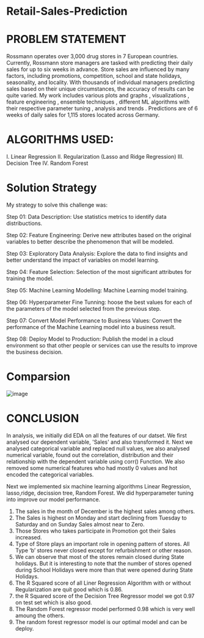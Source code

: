 # Retail-Sales-Prediction

# PROBLEM STATEMENT
Rossmann operates over 3,000 drug stores in 7 European countries. Currently, Rossmann store managers are tasked with predicting their daily sales for up to six weeks in advance. Store sales are influenced by many factors, including promotions, competition, school and state holidays, seasonality, and locality. With thousands of individual managers predicting sales based on their unique circumstances, the accuracy of results can be quite varied. My work includes various plots and graphs , visualizations , feature engineering , ensemble techniques , different ML algorithms with their respective parameter tuning , analysis and trends . Predictions are of 6 weeks of daily sales for 1,115 stores located across Germany.

# ALGORITHMS USED:
I. Linear Regression
II. Regularization (Lasso and Ridge Regression)
III. Decision Tree
IV. Random Forest


# Solution Strategy
My strategy to solve this challenge was:

Step 01: Data Description: Use statistics metrics to identify data distribuctions.

Step 02: Feature Engineering: Derive new attributes based on the original variables to better describe the phenomenon that will be modeled.

Step 03: Exploratory Data Analysis: Explore the data to find insights and better understand the impact of variables on model learning.

Step 04: Feature Selection: Selection of the most significant attributes for training the model.

Step 05: Machine Learning Modelling: Machine Learning model training.

Step 06: Hyperparameter Fine Tunning: hoose the best values for each of the parameters of the model selected from the previous step.

Step 07: Convert Model Performance to Business Values: Convert the performance of the Machine Learning model into a business result.

Step 08: Deploy Model to Production: Publish the model in a cloud environment so that other people or services can use the results to improve the business decision.

# Comparsion
![image](https://user-images.githubusercontent.com/99022806/206890413-8c7abfb9-3c19-4482-818b-ae66718d25e8.png)

# CONCLUSION
In analysis, we initially did EDA on all the features of our datset. We first analysed our dependent variable, 'Sales' and also transformed it. Next we analysed categorical variable and replaced null values, we also analysed numerical variable, found out the correlation, distribution and their relationship with the dependent variable using corr() Function. We also removed some numerical features who had mostly 0 values and hot encoded the categorical variables.

Next we implemented six machine learning algorithms Linear Regression, lasso,ridge, decission tree, Random Forest. We did hyperparameter tuning into improve our model performance.

1. The sales in the month of December is the highest sales among others.
2. The Sales is highest on Monday and start declining from Tuesday to Saturday and on Sunday Sales almost near to Zero.
3. Those Stores who takes participate in Promotion got their Sales increased.
4. Type of Store plays an important role in opening pattern of stores. All Type ‘b’ stores never closed except for refurbishment or other reason.
5. We can observe that most of the stores remain closed during State holidays. But it is interesting to note that the number of stores opened during School Holidays were more than that were opened during State Holidays.
6. The R Squared score of all Liner Regression Algorithm with or without Regularization are quit good which is 0.86.
7. the R Squared score of the Decision Tree Regressor model we got 0.97 on test set which is also good.
8. The Random Forest regressor model performed 0.98 which is very well amoung the others.
10. The random forest regressor model is our optimal model and can be deploy.
